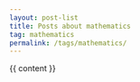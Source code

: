 ```yaml
---
layout: post-list
title: Posts about mathematics
tag: mathematics
permalink: /tags/mathematics/
---
```


{{ content }}
